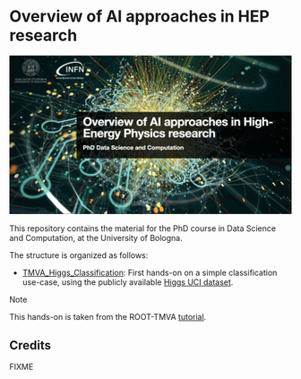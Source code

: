 # Overview of AI approaches in HEP research

![home](images/home.png)

This repository contains the material for the PhD course in Data Science and Computation, at the University of Bologna.

The structure is organized as follows:


-  [TMVA_Higgs_Classification](TMVA_Higgs_Classification/): First hands-on on a simple classification use-case, using the publicly available [Higgs UCI dataset](http://archive.ics.uci.edu/ml/datasets/HIGGS). 
> [!NOTE]  
> This hands-on is taken from the ROOT-TMVA [tutorial](https://root.cern/doc/v630/TMVA__Higgs__Classification_8py.html).


## Credits
FIXME